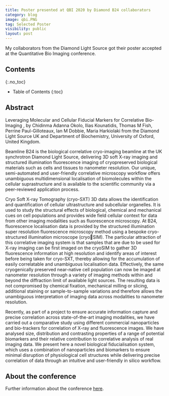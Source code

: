 ```yaml
---
title: Poster presented at QBI 2020 by Diamond B24 collaborators
category: blog
image: qbi.PNG
tag: Selected Poster
visibility: public
layout: post
---
```

My collaborators from the Diamond Light Source got their poster accepted at the Quantitative Bio Imaging conference. 

## Contents
{:.no_toc}

* Table of Contents
{:toc}

## Abstract

Leveraging Molecular and Cellular Fiducial Markers for Correlative Bio-Imaging , by Chidinma Adanna Okolo, Ilias Kounatidis, Thomas M Fish, Perrine Paul-Gilloteaux, Ian M Dobbie, Maria Harkiolaki
from the Diamond Light Source UK and Department of Biochemistry, University of Oxford, United Kingdom.


Beamline B24 is the biological correlative cryo-imaging beamline at the UK synchrotron Diamond
Light Source, delivering 3D soft X-ray imaging and structured illumination fluorescence imaging
of cryopreserved biological materials such as cells and tissues to nanometer resolution. Our
unique, semi-automated and user-friendly correlative microscopy workflow offers unambiguous 
multidimensional localisation of biomolecules within the cellular suprastructure and is available 
to the scientific community via a peer-reviewed application process.

Cryo Soft X-ray Tomography (cryo-SXT) 3D data allows the identification and quantification of 
cellular ultrastructure and subcellular organelles. It is used to study the structural effects of 
biological, chemical and mechanical cues on cell populations and provides wide field cellular 
context for data from other imaging modalities such as fluorescence microscopy. At B24,
fluorescence localisation data is provided by the structured illumination super resolution 
fluorescence microscopy method using a bespoke cryo-structured illumination microscope (cryoSIM). The particular attraction of this correlative imaging system is that samples that are due to 
be used for X-ray imaging can be first imaged on the cryoSIM to gather 3D fluorescence 
information at high resolution and identify areas of interest before being taken for cryo-SXT,
thereby allowing for the accumulation of easily correlatable and unambiguous localisation data. 
Effectively, the same cryogenically preserved near-native cell population can now be imaged at 
nanometer resolution through a variety of imaging methods within and beyond the diffraction 
limit of available light sources. The resulting data is not compromised by chemical fixation, 
mechanical milling or slicing, additional staining or sample-to-sample variations and therefore 
allows the unambiguous interpretation of imaging data across modalities to nanometer 
resolution.

Recently, as part of a project to ensure accurate information capture and precise correlation 
across state-of-the-art imaging modalities, we have carried out a comparative study using 
different commercial nanoparticles and bio-trackers for correlation of X-ray and fluorescence 
images. We have analysed size, distribution and contrasting properties of a range of potential 
biomarkers and their relative contribution to correlative analysis of real imaging data. We present 
here a novel biological fiducialisation system, which uses a combination of nanoparticles and 
biomarkers to ensure minimal disruption of physiological cell structures while delivering precise 
correlation of data through an intuitive and user-friendly in silico workflow.

## About the conference

Further information about the conference [here](https://www.quantitativebioimaging.com/qbi2020/).
